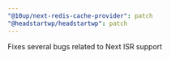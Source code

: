```yaml
---
"@10up/next-redis-cache-provider": patch
"@headstartwp/headstartwp": patch
---
```


Fixes several bugs related to Next ISR support
